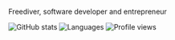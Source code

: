 Freediver, software developer and entrepreneur

<!---
![](https://github-readme-stats.vercel.app/api?username=8ctopus&show_icons=false&count_private=true&include_all_commits=true)
-->

![GitHub stats](https://github-readme-stats.vercel.app/api?username=8ctopus&show_icons=true)
![Languages](https://github-readme-stats.vercel.app/api/top-langs/?username=8ctopus&hide_langs_below=1&hide=html)
![Profile views](https://pageview.vercel.app/?github_user=8ctopus)
